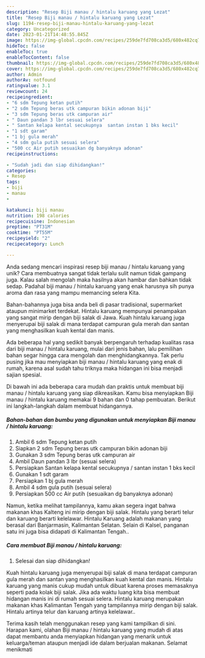 ```yaml
---
description: "Resep Biji manau / hintalu karuang yang Lezat"
title: "Resep Biji manau / hintalu karuang yang Lezat"
slug: 1194-resep-biji-manau-hintalu-karuang-yang-lezat
category: Uncategorized
date: 2023-01-21T14:48:55.845Z
image: https://img-global.cpcdn.com/recipes/259de7fd708ca3d5/680x482cq70/biji-manau-hintalu-karuang-foto-resep-utama.jpg
hideToc: false
enableToc: true
enableTocContent: false
thumbnail: https://img-global.cpcdn.com/recipes/259de7fd708ca3d5/680x482cq70/biji-manau-hintalu-karuang-foto-resep-utama.jpg
cover: https://img-global.cpcdn.com/recipes/259de7fd708ca3d5/680x482cq70/biji-manau-hintalu-karuang-foto-resep-utama.jpg
author: Admin
authorAv: notfound
ratingvalue: 3.1
reviewcount: 24
recipeingredient:
- "6 sdm Tepung ketan putih"
- "2 sdm Tepung beras utk campuran bikin adonan biji"
- "3 sdm Tepung beras utk campuran air"
- " Daun pandan 3 lbr sesuai selera"
- " Santan kelapa kental secukupnya  santan instan 1 bks kecil"
- "1 sdt garam"
- "1 bj gula merah"
- "4 sdm gula putih sesuai selera"
- "500 cc Air putih sesuaikan dg banyaknya adonan"
recipeinstructions:

- "Sudah jadi dan siap dihidangkan!"
categories:
- Resep
tags:
- biji
- manau
- 

katakunci: biji manau  
nutrition: 198 calories
recipecuisine: Indonesian
preptime: "PT31M"
cooktime: "PT55M"
recipeyield: "2"
recipecategory: Lunch

---
```





Anda sedang mencari inspirasi resep biji manau / hintalu karuang yang unik? Cara membuatnya sangat tidak terlalu sulit namun tidak gampang juga. Kalau salah mengolah maka hasilnya akan hambar dan bahkan tidak sedap. Padahal biji manau / hintalu karuang yang enak harusnya sih punya aroma dan rasa yang mampu memancing selera Kita.





Bahan-bahannya juga bisa anda beli di pasar tradisional, supermarket ataupun minimarket terdekat. Hintalu karuang mempunyai penampakan yang sangat mirip dengan biji salak di Jawa. Kuah hintalu karuang juga menyerupai biji salak di mana terdapat campuran gula merah dan santan yang menghasilkan kuah kental dan manis.

Ada beberapa hal yang sedikit banyak berpengaruh terhadap kualitas rasa dari biji manau / hintalu karuang, mulai dari jenis bahan, lalu pemilihan bahan segar hingga cara mengolah dan menghidangkannya. Tak perlu pusing jika mau menyiapkan biji manau / hintalu karuang yang enak di rumah, karena asal sudah tahu triknya maka hidangan ini bisa menjadi sajian spesial.






Di bawah ini ada beberapa cara mudah dan praktis untuk membuat biji manau / hintalu karuang yang siap dikreasikan. Kamu bisa menyiapkan Biji manau / hintalu karuang memakai 9 bahan dan 0 tahap pembuatan. Berikut ini langkah-langkah dalam membuat hidangannya.

<!--inarticleads1-->

##### Bahan-bahan dan bumbu yang digunakan untuk menyiapkan Biji manau / hintalu karuang:

1. Ambil 6 sdm Tepung ketan putih
1. Siapkan 2 sdm Tepung beras utk campuran bikin adonan biji
1. Gunakan 3 sdm Tepung beras utk campuran air
1. Ambil  Daun pandan 3 lbr (sesuai selera)
1. Persiapkan  Santan kelapa kental secukupnya / santan instan 1 bks kecil
1. Gunakan 1 sdt garam
1. Persiapkan 1 bj gula merah
1. Ambil 4 sdm gula putih (sesuai selera)
1. Persiapkan 500 cc Air putih (sesuaikan dg banyaknya adonan)


Namun, ketika melihat tampilannya, kamu akan segera ingat bahwa makanan khas Kalteng ini mirip dengan biji salak. Hintalu yang berarti telur dan karuang berarti kelelawar. Hintalu Karuang adalah makanan yang berasal dari Banjarmasin, Kalimantan Selatan. Selain di Kalsel, panganan satu ini juga bisa didapati di Kalimantan Tengah.. 

<!--inarticleads2-->

##### Cara membuat Biji manau / hintalu karuang:


1. Selesai dan siap dihidangkan!

Kuah hintalu karuang juga menyerupai biji salak di mana terdapat campuran gula merah dan santan yang menghasilkan kuah kental dan manis. Hintalu karuang yang manis cukup mudah untuk dibuat karena proses memasaknya seperti pada kolak biji salak. Jika ada waktu luang kita bisa membuat hidangan manis ini di rumah sesuai selera. Hintalu karuang merupakan makanan khas Kalimantan Tengah yang tampilannya mirip dengan biji salak. Hintalu artinya telur dan karuang artinya kelelawar.. 

Terima kasih telah menggunakan resep yang kami tampilkan di sini. Harapan kami, olahan Biji manau / hintalu karuang yang mudah di atas dapat membantu anda menyiapkan hidangan yang menarik untuk keluarga/teman ataupun menjadi ide dalam berjualan makanan. Selamat menikmati
